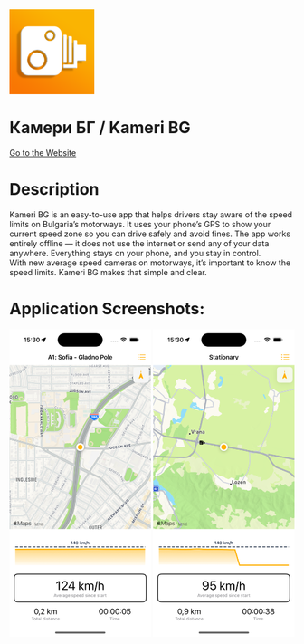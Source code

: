 <img src="/icon.png" alt="Kameri BG Icon" width="150"/>

Камери БГ / Kameri BG
==

[Go to the Website](https://riskoni.github.io/KameriBG)

Description
==

Kameri BG is an easy-to-use app that helps drivers stay aware of the speed limits on Bulgaria’s motorways. It uses your phone’s GPS to show your current speed zone so you can drive safely and avoid fines. The app works entirely offline — it does not use the internet or send any of your data anywhere. Everything stays on your phone, and you stay in control.  
With new average speed cameras on motorways, it’s important to know the speed limits. Kameri BG makes that simple and clear.

Application Screenshots:
==

<span>
  <img src="/screenshot1.png" alt="Application Screenshot" width="250"/>
  <img src="/screenshot2.png" alt="Application Screenshot2" width="250"/>
</span>
